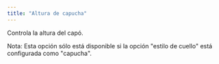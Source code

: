 ```yaml
---
title: "Altura de capucha"
---
```


Controla la altura del capó.

Nota: Esta opción sólo está disponible si la opción "estilo de cuello" está configurada como "capucha".
